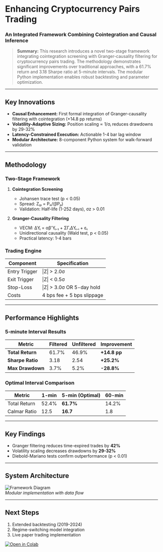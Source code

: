 # Enhancing Cryptocurrency Pairs Trading  
### An Integrated Framework Combining Cointegration and Causal Inference

> **Summary:** This research introduces a novel two-stage framework integrating cointegration screening with Granger-causality filtering for cryptocurrency pairs trading. The methodology demonstrates significant improvements over traditional approaches, with a 61.7% return and 3.18 Sharpe ratio at 5-minute intervals. The modular Python implementation enables robust backtesting and parameter optimization.

---

## Key Innovations
- **Causal Enhancement:** First formal integration of Granger-causality filtering with cointegration (+14.8 pp returns)
- **Volatility-Adaptive Sizing:** Position scaling ∝ 1/σᵢ reduces drawdowns by 29-32%
- **Latency-Constrained Execution:** Actionable 1-4 bar lag window
- **Modular Architecture:** 8-component Python system for walk-forward validation

---

## Methodology
### Two-Stage Framework
1. **Cointegration Screening**  
   - Johansen trace test (p < 0.05)  
   - Spread: Zᵢⱼₜ = Pᵢₜ/(βPⱼₜ)  
   - Validation: Half-life (1-252 days), σz > 0.01

2. **Granger-Causality Filtering**  
   - VECM: ΔYₜ = αβ'Yₜ₋₁ + ΣΓᵢΔYₜ₋ᵢ + εₜ  
   - Unidirectional causality (Wald test, p < 0.05)  
   - Practical latency: 1-4 bars

### Trading Engine
| Component       | Specification               |
|-----------------|-----------------------------|
| Entry Trigger   | \|Z\| > 2.0σ               |
| Exit Trigger    | \|Z\| < 0.5σ               |
| Stop-Loss       | \|Z\| > 3.0σ OR 5-day hold |
| Costs           | 4 bps fee + 5 bps slippage |

---

## Performance Highlights
### 5-minute Interval Results
| Metric               | Filtered | Unfiltered | Improvement |
|----------------------|----------|------------|-------------|
| **Total Return**     | 61.7%    | 46.9%      | **+14.8 pp**|
| **Sharpe Ratio**     | 3.18     | 2.54       | **+25.2%**  |
| **Max Drawdown**     | 3.7%     | 5.2%       | **-28.8%**  |

### Optimal Interval Comparison
| Metric               | 1-min  | 5-min (Optimal) | 60-min |
|----------------------|--------|-----------------|--------|
| Total Return         | 52.4%  | **61.7%**       | 14.2%  |
| Calmar Ratio         | 12.5   | **16.7**        | 1.8    |

---

## Key Findings
- Granger filtering reduces time-expired trades by **42%**
- Volatility scaling decreases drawdowns by **29-32%**
- Diebold-Mariano tests confirm outperformance (p < 0.01)

---

## System Architecture
![Framework Diagram](https://raw.githubusercontent.com/yourusername/repo/main/assets/architecture.png)  
*Modular implementation with data flow*

---

## Next Steps
1. Extended backtesting (2019-2024)  
2. Regime-switching model integration  
3. Live paper trading implementation  

[![Open in Colab](https://colab.research.google.com/assets/colab-badge.svg)](https://github.com/ivalenzuelan/pairtrading-framework)
